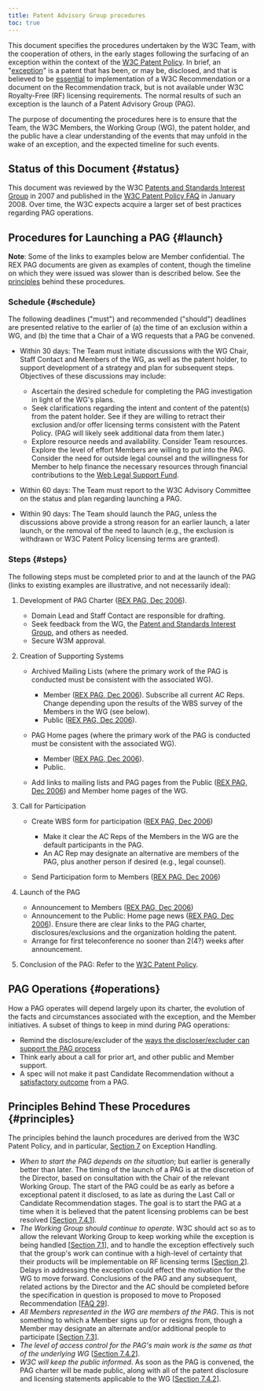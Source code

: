 ```yaml
---
title: Patent Advisory Group procedures
toc: true
---
```


This document specifies the procedures undertaken by the W3C Team, with the cooperation of others, in the early stages following the surfacing of an exception within the context of the [W3C Patent Policy](https://www.w3.org/policies/patent-policy/). In brief, an "[exception](https://www.w3.org/policies/patent-policy/#sec-Exception)" is a patent that has been, or may be, disclosed, and that is believed to be [essential](https://www.w3.org/policies/patent-policy/#def-essential) to implementation of a W3C Recommendation or a document on the Recommendation track, but is not available under W3C Royalty-Free (RF) licensing requirements. The normal results of such an exception is the launch of a Patent Advisory Group (PAG).

The purpose of documenting the procedures here is to ensure that the Team, the W3C Members, the Working Group (WG), the patent holder, and the public have a clear understanding of the events that may unfold in the wake of an exception, and the expected timeline for such events.

## Status of this Document  {#status}

This document was reviewed by the W3C [Patents and Standards Interest Group](https://www.w3.org/2004/pp/psig/) in 2007 and published in the [W3C Patent Policy FAQ](https://www.w3.org/2003/12/22-pp-faq.html) in January 2008. Over time, the W3C expects acquire a larger set of best practices regarding PAG operations.

## Procedures for Launching a PAG  {#launch}

**Note**: Some of the links to examples below are Member confidential. The REX PAG documents are given as examples of content, though the timeline on which they were issued was slower than is described below. See the [principles](#principles) behind these procedures.

### Schedule  {#schedule}

The following deadlines ("must") and recommended ("should") deadlines are presented relative to the earlier of (a) the time of an exclusion within a WG, and (b) the time that a Chair of a WG requests that a PAG be convened.

- Within 30 days: The Team must initiate discussions with the WG Chair, Staff Contact and Members of the WG, as well as the patent holder, to support development of a strategy and plan for subsequent steps. Objectives of these discussions may include:
  
  - Ascertain the desired schedule for completing the PAG investigation in light of the WG's plans.
  - Seek clarifications regarding the intent and content of the patent(s) from the patent holder. See if they are willing to retract their exclusion and/or offer licensing terms consistent with the Patent Policy. (PAG will likely seek additional data from them later.)
  - Explore resource needs and availability. Consider Team resources. Explore the level of effort Members are willing to put into the PAG. Consider the need for outside legal counsel and the willingness for Member to help finance the necessary resources through financial contributions to the [Web Legal Support Fund](https://www.w3.org/2003/12/LegalDefenseFund.html).
- Within 60 days: The Team must report to the W3C Advisory Committee on the status and plan regarding launching a PAG.
- Within 90 days: The Team should launch the PAG, unless the discussions above provide a strong reason for an earlier launch, a later launch, or the removal of the need to launch (e.g., the exclusion is withdrawn or W3C Patent Policy licensing terms are granted).

### Steps  {#steps}

The following steps must be completed prior to and at the launch of the PAG (links to existing examples are illustrative, and not necessarily ideal):

1. Development of PAG Charter ([REX PAG, Dec 2006](https://www.w3.org/2006/12/w3c-rex-pag-charter)).
   
   - Domain Lead and Staff Contact are responsible for drafting.
   - Seek feedback from the WG, the [Patent and Standards Interest Group](https://www.w3.org/2004/pp/psig/), and others as needed.
   - Secure W3M approval.
1. Creation of Supporting Systems
   
   - Archived Mailing Lists (where the primary work of the PAG is conducted must be consistent with the associated WG).
     
     - Member ([REX PAG, Dec 2006](https://lists.w3.org/Archives/Member/member-rex-pag/)). Subscribe all current AC Reps. Change depending upon the results of the WBS survey of the Members in the WG (see below).
     - Public ([REX PAG, Dec 2006](https://lists.w3.org/Archives/Public/public-rex-pag/)).
   - PAG Home pages (where the primary work of the PAG is conducted must be consistent with the associated WG).
     
     - Member ([REX PAG, Dec 2006](https://www.w3.org/2006/rex-pag/)).
     - Public.
   - Add links to mailing lists and PAG pages from the Public ([REX PAG, Dec 2006](https://lists.w3.org/Archives/Team/w3t-archive/2006Dec/0467.html)) and Member home pages of the WG.
1. Call for Participation
   
   - Create WBS form for participation ([REX PAG, Dec 2006](https://www.w3.org/2002/09/wbs/33280/REX-PAG/))
     
     - Make it clear the AC Reps of the Members in the WG are the default participants in the PAG.
     - An AC Rep may designate an alternative are members of the PAG, plus another person if desired (e.g., legal counsel).
   - Send Participation form to Members ([REX PAG, Dec 2006](https://lists.w3.org/Archives/Member/w3c-svg-wg/2006OctDec/0491.html))
1. Launch of the PAG
   
   - Announcement to Members ([REX PAG, Dec 2006](https://lists.w3.org/Archives/Member/w3c-ac-members/2006OctDec/0093.html))
   - Announcement to the Public: Home page news ([REX PAG, Dec 2006](https://www.w3.org/news/2006/patent-advisory-group-for-remote-xml-events-rex-launched/)). Ensure there are clear links to the PAG charter, disclosures/exclusions and the organization holding the patent.
   - Arrange for first teleconference no sooner than 2(4?) weeks after announcement.
1. Conclusion of the PAG: Refer to the [W3C Patent Policy](https://www.w3.org/policies/patent-policy/#sec-PAG-conclude).

## PAG Operations  {#operations}

How a PAG operates will depend largely upon its charter, the evolution of the facts and circumstances associated with the exception, and the Member initiatives. A subset of things to keep in mind during PAG operations:

- Remind the disclosure/excluder of the [ways the discloser/excluder can support the PAG process](https://www.w3.org/2003/12/22-pp-faq#howtohelp)
- Think early about a call for prior art, and other public and Member support.
- A spec will not make it past Candidate Recommendation without a [satisfactory outcome](https://www.w3.org/policies/patent-policy/#sec-PAG-conclude) from a PAG.

## Principles Behind These Procedures  {#principles}

The principles behind the launch procedures are derived from the W3C Patent Policy, and in particular, [Section 7](https://www.w3.org/policies/patent-policy/#sec-Exception) on Exception Handling.

- *When to start the PAG depends on the situation*; but earlier is generally better than later. The timing of the launch of a PAG is at the discretion of the Director, based on consultation with the Chair of the relevant Working Group. The start of the PAG could be as early as before a exceptional patent it disclosed, to as late as during the Last Call or Candidate Recommendation stages. The goal is to start the PAG at a time when it is believed that the patent licensing problems can be best resolved \[[Section 7.4.1](https://www.w3.org/policies/patent-policy/#sec-PAG-procedures-timing)].
- *The Working Group should continue to operate*. W3C should act so as to allow the relevant Working Group to keep working while the exception is being handled \[[Section 7.1](https://www.w3.org/policies/patent-policy/#sec-PAG-formation)], and to handle the exception effectively such that the group's work can continue with a high-level of certainty that their products will be implementable on RF licensing terms \[[Section 2](https://www.w3.org/policies/patent-policy/#sec-Licensing)]. Delays in addressing the exception could effect the motivation for the WG to move forward. Conclusions of the PAG and any subsequent, related actions by the Director and the AC should be completed before the specification in question is proposed to move to Proposed Recommendation \[[FAQ 29](https://www.w3.org/2003/12/22-pp-faq.html#trpub-during-pag)].
- *All Members represented in the WG are members of the PAG*. This is not something to which a Member signs up for or resigns from, though a Member may designate an alternate and/or additional people to participate \[[Section 7.3](https://www.w3.org/policies/patent-policy/#sec-PAG-composition)].
- *The level of access control for the PAG's main work is the same as that of the underlying WG* \[[Section 7.4.2](https://www.w3.org/policies/patent-policy/#sec-PAG-procedures-charter)].
- *W3C will keep the public informed*. As soon as the PAG is convened, the PAG charter will be made public, along with all of the patent disclosure and licensing statements applicable to the WG \[[Section 7.4.2](https://www.w3.org/policies/patent-policy/#sec-PAG-procedures-charter)].
